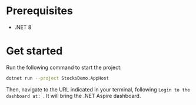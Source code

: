 # Prerequisites

- .NET 8

# Get started

Run the following command to start the project:

```bash
dotnet run --project StocksDemo.AppHost
```

Then, navigate to the URL indicated in your terminal, following ``Login to the dashboard at: ``. It will bring the .NET Aspire dashboard.